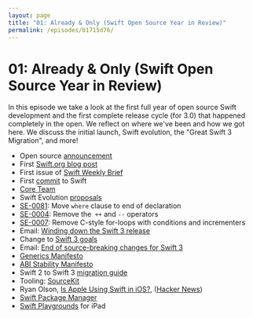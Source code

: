 ```yaml
---
layout: page
title: "01: Already & Only (Swift Open Source Year in Review)"
permalink: /episodes/b1715d76/
---
```


# 01: Already & Only (Swift Open Source Year in Review)

In this episode we take a look at the first full year of open source Swift development and the first complete release cycle (for 3.0) that happened completely in the open. We reflect on where we've been and how we got here. We discuss the initial launch, Swift evolution, the "Great Swift 3 Migration", and more!

- Open source [announcement](https://developer.apple.com/swift/blog/?id=34)
- First [Swift.org blog post](https://swift.org/blog/welcome/)
- First issue of [Swift Weekly Brief](https://swiftweekly.github.io/issue-0/)
- First [commit](https://github.com/apple/swift/commit/18844bc65229786b96b89a9fc7739c0fc897905e) to Swift
- [Core Team](https://swift.org/community/#community-structure)
- Swift Evolution [proposals](https://apple.github.io/swift-evolution/)
- [SE-0081](https://github.com/apple/swift-evolution/blob/master/proposals/0081-move-where-expression.md): Move `where` clause to end of declaration
- [SE-0004](https://github.com/apple/swift-evolution/blob/master/proposals/0004-remove-pre-post-inc-decrement.md): Remove the` ++` and `--` operators
- [SE-0007](https://github.com/apple/swift-evolution/blob/master/proposals/0007-remove-c-style-for-loops.md): Remove C-style for-loops with conditions and incrementers
- Email: [Winding down the Swift 3 release](http://thread.gmane.org/gmane.comp.lang.swift.evolution/17276)
- Change to [Swift 3 goals](https://github.com/apple/swift-evolution/commit/06b69a6e51a71a462c268da60b51a18966dba31b)
- Email: [End of source-breaking changes for Swift 3](https://lists.swift.org/pipermail/swift-evolution-announce/2016-July/000264.html)
- [Generics Manifesto](https://github.com/apple/swift/blob/master/docs/GenericsManifesto.md)
- [ABI Stability Manifesto](https://github.com/apple/swift/blob/master/docs/ABIStabilityManifesto.md)
- Swift 2 to Swift 3 [migration guide](https://swift.org/migration-guide/)
- Tooling: [SourceKit](https://github.com/apple/swift/tree/master/tools/SourceKit)
- Ryan Olson, [Is Apple Using Swift in iOS?](https://medium.com/ios-os-x-development/is-apple-using-swift-4a6c80f74599#.rvuxtu4vc), ([Hacker News](https://news.ycombinator.com/item?id=10923027))
- [Swift Package Manager](https://github.com/apple/swift-package-manager)
- [Swift Playgrounds](https://www.apple.com/swift/playgrounds/) for iPad
